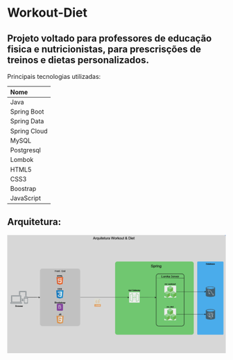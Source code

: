 # Workout-Diet

## Projeto voltado para professores de educação fisica e nutricionistas, para prescrisções de treinos e dietas personalizados.

Principais tecnologias utilizadas:

| Nome            |
|:----------------|
| Java            |          
| Spring Boot     |
| Spring Data     | 
| Spring Cloud    | 
| MySQL           |
| Postgresql      |         
| Lombok          |
| HTML5           |
| CSS3            |
| Boostrap        |
| JavaScript      |

## Arquitetura:
![Arquitetura](/Arquitetura.PNG)
